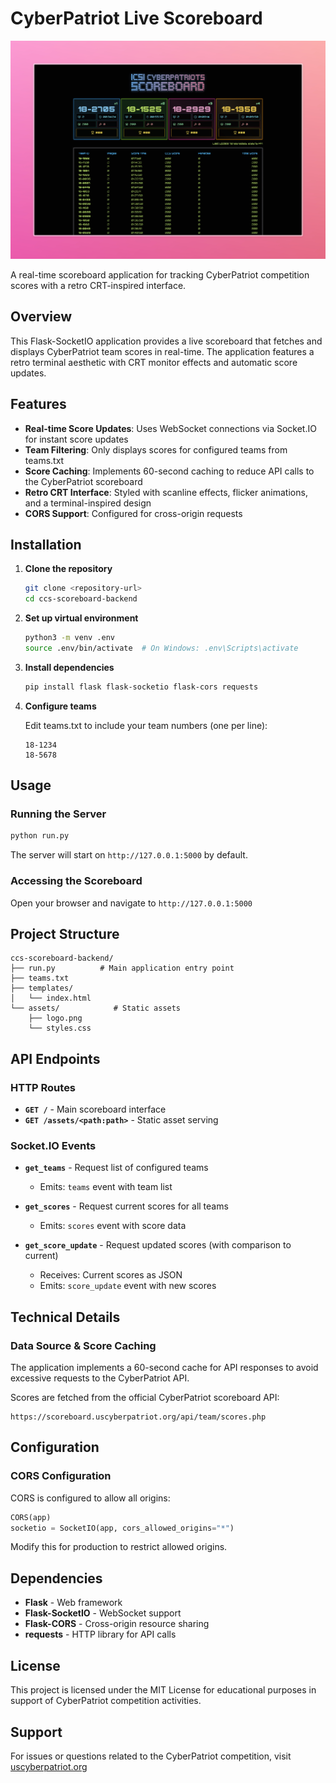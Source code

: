 # CyberPatriot Live Scoreboard

![Scoreboard Mockup](assets/mockup.jpeg)

A real-time scoreboard application for tracking CyberPatriot competition scores with a retro CRT-inspired interface.

## Overview

This Flask-SocketIO application provides a live scoreboard that fetches and displays CyberPatriot team scores in real-time. The application features a retro terminal aesthetic with CRT monitor effects and automatic score updates.

## Features

- **Real-time Score Updates**: Uses WebSocket connections via Socket.IO for instant score updates
- **Team Filtering**: Only displays scores for configured teams from teams.txt
- **Score Caching**: Implements 60-second caching to reduce API calls to the CyberPatriot scoreboard
- **Retro CRT Interface**: Styled with scanline effects, flicker animations, and a terminal-inspired design
- **CORS Support**: Configured for cross-origin requests

## Installation

1. **Clone the repository**
   ```bash
   git clone <repository-url>
   cd ccs-scoreboard-backend
   ```

2. **Set up virtual environment**
   ```bash
   python3 -m venv .env
   source .env/bin/activate  # On Windows: .env\Scripts\activate
   ```

3. **Install dependencies**
   ```bash
   pip install flask flask-socketio flask-cors requests
   ```

4. **Configure teams**
   
   Edit teams.txt to include your team numbers (one per line):
   ```
   18-1234
   18-5678
   ```

## Usage

### Running the Server

```bash
python run.py
```

The server will start on `http://127.0.0.1:5000` by default.

### Accessing the Scoreboard

Open your browser and navigate to `http://127.0.0.1:5000`

## Project Structure

```
ccs-scoreboard-backend/
├── run.py          # Main application entry point
├── teams.txt
├── templates/
│   └── index.html
└── assets/            # Static assets
    ├── logo.png
    └── styles.css
```

## API Endpoints

### HTTP Routes

- **`GET /`** - Main scoreboard interface
- **`GET /assets/<path:path>`** - Static asset serving

### Socket.IO Events

- **`get_teams`** - Request list of configured teams
  - Emits: `teams` event with team list
  
- **`get_scores`** - Request current scores for all teams
  - Emits: `scores` event with score data
  
- **`get_score_update`** - Request updated scores (with comparison to current)
  - Receives: Current scores as JSON
  - Emits: `score_update` event with new scores

## Technical Details

### Data Source & Score Caching

The application implements a 60-second cache for API responses to avoid excessive requests to the CyberPatriot API.

Scores are fetched from the official CyberPatriot scoreboard API:
```
https://scoreboard.uscyberpatriot.org/api/team/scores.php
```

## Configuration

### CORS Configuration

CORS is configured to allow all origins:
```python
CORS(app)
socketio = SocketIO(app, cors_allowed_origins="*")
```

Modify this for production to restrict allowed origins.

## Dependencies

- **Flask** - Web framework
- **Flask-SocketIO** - WebSocket support
- **Flask-CORS** - Cross-origin resource sharing
- **requests** - HTTP library for API calls

## License

This project is licensed under the MIT License for educational purposes in support of CyberPatriot competition activities.

## Support

For issues or questions related to the CyberPatriot competition, visit [uscyberpatriot.org](https://www.uscyberpatriot.org/)